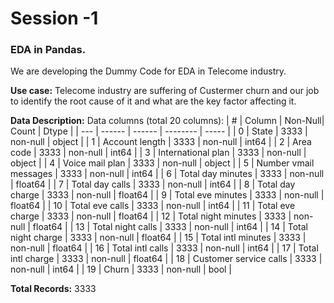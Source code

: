 # Session -1
### EDA in Pandas.
We are developing the Dummy Code for EDA in Telecome industry. 

**Use case:** Telecome industry are suffering of Custermer churn and our job to identify the root cause of it and what are the key factor affecting it. 

**Data Description:** 
Data columns (total 20 columns):
| #  | Column               | Non-Null| Count | Dtype  |
| --- | ------              |    ------ | -------- | -----  |
| 0  | State                |   3333 | non-null  | object  |
| 1  | Account length       |   3333 | non-null  | int64   |
| 2  | Area code            |   3333 | non-null |  int64   |
| 3  | International plan   |   3333 | non-null  | object  |
| 4  | Voice mail plan      |   3333 | non-null |  object  |
| 5  | Number vmail messages |  3333 | non-null  | int64   |
| 6  | Total day minutes     |  3333 | non-null |  float64 |
| 7  | Total day calls       |  3333 | non-null |  int64   |
| 8  | Total day charge      |  3333 | non-null  | float64 |
| 9  | Total eve minutes     |  3333 | non-null |  float64 |
| 10 | Total eve calls       |  3333 | non-null  | int64   |
| 11 | Total eve charge      |  3333 | non-null  | float64 |
| 12 | Total night minutes   |  3333 | non-null  | float64 |
| 13 | Total night calls     |  3333 | non-null  | int64   |
| 14 | Total night charge    |  3333 | non-null  | float64 |
| 15 | Total intl minutes    |  3333 | non-null |  float64 |
| 16 | Total intl calls      |  3333 | non-null  | int64   |
| 17 | Total intl charge     |  3333 | non-null |  float64 |
| 18 | Customer service calls | 3333 | non-null  | int64   |
| 19 | Churn                  | 3333 | non-null |  bool    |

**Total Records:** 3333

